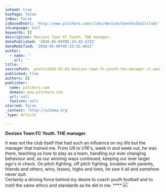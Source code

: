 ```yaml
---
inFeed: true
hasPage: false
inNav: false
isBasedOnUrl: 'http://www.pitchero.com/clubs/devizestownfootballclub/'
inLanguage: null
keywords: []
description: Devizes Town FC Youth. THE manager.
datePublished: '2016-05-04T05:33:42.472Z'
dateModified: '2016-05-04T05:33:33.481Z'
author:
  - name: ''
    url: ''
title: ''
sourcePath: _posts/2016-05-03-devizes-town-fc-youth-the-manager-it-was-not-the-club-its.md
published: true
authors: []
publisher:
  name: pitchero.com
  domain: www.pitchero.com
  url: null
  favicon: null
starred: false
_context: 'http://schema.org'
_type: Article

---
```

**Devizes Town FC Youth. THE manager.**

It was not the club itself that had such an influence on my life but the manager that trained me. From U9 to U16's, week in and week out, he was there, teaching us how to play as a team, handling our ever changing behaviour and, as our winning ways continued, keeping our ever larger ego's in check. On pitch fighting, off pitch fighting, troubles with parents, friends and others, wins, losses, highs and lows, he saw it all and somehow never quit.  
Certainly a driving force behind my desire to coach youth football and to instil the same ethics and standards as he did in me. ****
![](http://d2dzjyo4yc2sta.cloudfront.net/?url=images.pitchero.com%2Fclubs%2F8164%2F120611160814.jpg&w=432&h=432&t=square&q=85)
